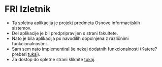 # FRI Izletnik
- Ta spletna aplikacija je projekt predmeta Osnove informacijskih sistemov.
- Del aplikacije je bil predpripravljen s strani fakultete.
- Nato je bila aplikacija po navodilih dopolnjena z različnimi funkcionalnostmi.
- Sam sem nato implementiral še nekaj dodatnih funkcionalnosti (Katere? preberi [tukaj](https://fri-izletnik.onrender.com/opis)).
- Za dostop do spletne strani kliknite [tukaj](https://fri-izletnik.onrender.com).

